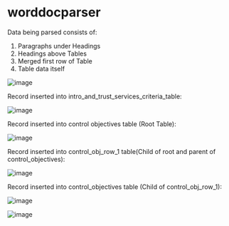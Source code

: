 # worddocparser

Data being parsed consists of:

1) Paragraphs under Headings
2) Headings above Tables
3) Merged first row of Table
4) Table data itself

![image](https://github.com/user-attachments/assets/c10569a9-df13-4d25-8953-20d32030273b)


Record inserted into intro_and_trust_services_criteria_table:

![image](https://github.com/user-attachments/assets/dc0d1954-ad45-4ac1-86e1-d11953fe4327)


Record inserted into control objectives table (Root Table):

![image](https://github.com/user-attachments/assets/7a67e1f8-92ec-49af-b9fc-a6ab23070ad1)


Record inserted into control_obj_row_1 table(Child of root and parent of control_objectives):

![image](https://github.com/user-attachments/assets/5f409817-2fc9-4da3-afbb-218ba728b254)


Record inserted into control_objectives table (Child of control_obj_row_1):

![image](https://github.com/user-attachments/assets/518c0059-51bf-4849-84bb-fa762fb63992)

![image](https://github.com/user-attachments/assets/94755462-a520-42c5-a883-a565183fd113)









